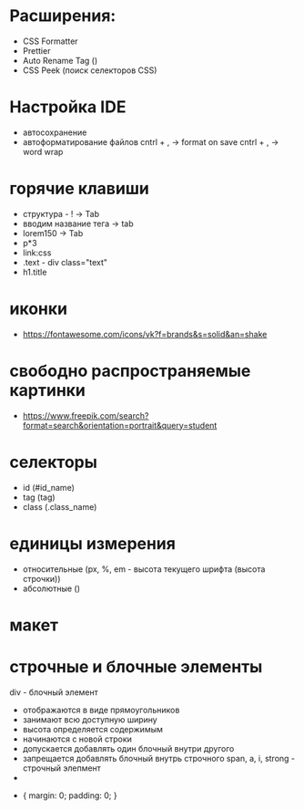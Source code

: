 # Расширения:
- CSS Formatter
- Prettier
- Auto Rename Tag ()
- CSS Peek (поиск селекторов CSS)


# Настройка IDE
- автосохранение
- автоформатирование файлов
cntrl + , -> format on save
cntrl + , -> word wrap


# горячие клавиши 
- структура - ! -> Tab
- вводим название тега -> tab
- lorem150 -> Tab
- p*3
- link:css
- .text - div class="text"
- h1.title


# иконки
- https://fontawesome.com/icons/vk?f=brands&s=solid&an=shake


# свободно распространяемые картинки
- https://www.freepik.com/search?format=search&orientation=portrait&query=student


# селекторы
- id (#id_name)
- tag (tag)
- class (.class_name)

# единицы измерения
- относительные (px, %, em - высота текущего шрифта (высота строчки))
- абсолютные ()

# макет

# строчные и блочные элементы
div - блочный элемент
- отображаются в виде прямоугольников
- занимают всю доступную ширину
- высота определяется содержимым
- начинаются с новой строки
- допускается добавлять один блочный внутри другого
- запрещается добавлять блочный внутрь строчного
span, a, i, strong - строчный элепмент
- 

* {
    margin: 0;
    padding: 0;
}



